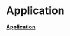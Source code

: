# Application 

<strong> <a href="https://github.com/pragneshdigi/Python/tree/master/Application">Application</a> 
</strong>
